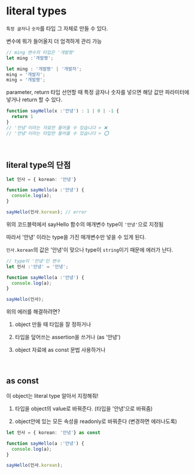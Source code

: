 # literal types
`특정 글자`나 `숫자`를 타입 그 자체로 만들 수 있다.

변수에 뭐가 들어올지 더 엄격하게 관리 가능

```typescript
// ming 변수의 타입은 '개발짱'
let ming :'개발짱';

let ming : '개발짱' | '개발자';
ming = '개발자';
ming = '개발짱';
```
parameter, return 타입 선언할 때 특정 글자나 숫자를 넣으면 해당 값만 파라미터에 넣거나 return 할 수 있다.
```typescript
function sayHello(x :'안녕') : 1 | 0 | -1 {
  return 1
}
// '안녕'이라는 자료만 들어올 수 있습니다 > ❌
// '안녕'이라는 타입만 들어올 수 있습니다 > ⭕
```

<br>

## literal type의 단점
```typescript
let 인사 = { korean: '안녕'}

function sayHello(a :'안녕') {
  console.log(a);
}

sayHello(인사.korean); // error
```
위의 코드블럭에서 sayHello 함수의 매개변수 type이 `'안녕'`으로 지정됨

따라서 '안녕' 이라는 type을 가진 매개변수만 넣을 수 있게 된다.

`인사.korean`의 값은 '안녕'이 맞으나 type이 `string`이기 때문에 에러가 난다.

```typescript
// type이 '안녕'인 변수
let 인사 :'안녕' = '안녕';

function sayHello(a :'안녕') {
  console.log(a);
}

sayHello(인사);
```
위의 에러를 해결하려면?

1. object 만들 때 타입을 잘 정하거나 

2. 타입을 덮어쓰는 assertion을 쓰거나 (as '안녕')

3. object 자료에 as const 문법 사용하거나

<br>

## as const
이 object는 literal type 알아서 지정해줘!

1. 타입을 object의 value로 바꿔준다. (타입을 '안녕'으로 바꿔줌)

2. object안에 있는 모든 속성을 readonly로 바꿔준다 (변경하면 에러나도록)

```typescript
let 인사 = { korean: '안녕'} as const

function sayHello(a :'안녕') {
  console.log(a);
}

sayHello(인사.korean);
```